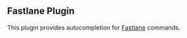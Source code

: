 ## Fastlane Plugin

This plugin provides autocompletion for [Fastlane](https://fastlane.tools) commands.

